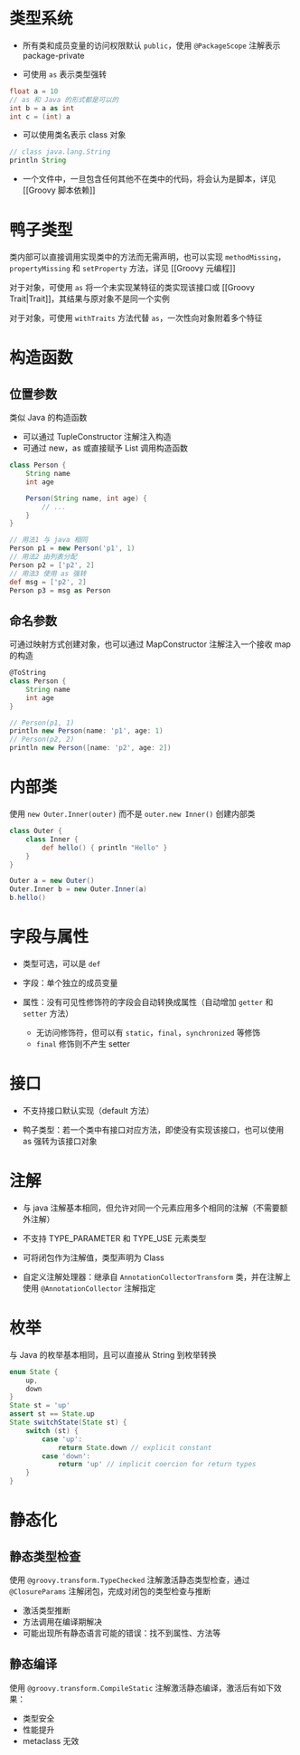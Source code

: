 # 类型系统

- 所有类和成员变量的访问权限默认 `public`，使用 `@PackageScope` 注解表示 package-private

- 可使用 `as` 表示类型强转

```groovy
float a = 10
// as 和 Java 的形式都是可以的
int b = a as int
int c = (int) a
```

- 可以使用类名表示 class 对象

```groovy
// class java.lang.String
println String
```

- 一个文件中，一旦包含任何其他不在类中的代码，将会认为是脚本，详见 [[Groovy 脚本依赖]]
# 鸭子类型

类内部可以直接调用实现类中的方法而无需声明，也可以实现 `methodMissing`，`propertyMissing` 和 `setProperty` 方法，详见 [[Groovy 元编程]]

对于对象，可使用 `as` 将一个未实现某特征的类实现该接口或 [[Groovy Trait|Trait]]，其结果与原对象不是同一个实例

对于对象，可使用 `withTraits` 方法代替 `as`，一次性向对象附着多个特征
# 构造函数
## 位置参数

类似 Java 的构造函数
- 可以通过 TupleConstructor 注解注入构造
- 可通过 new，as 或直接赋予 List 调用构造函数

```groovy
class Person {
    String name
    int age

    Person(String name, int age) {
        // ...
    }
}

// 用法1 与 java 相同
Person p1 = new Person('p1', 1)
// 用法2 由列表分配
Person p2 = ['p2', 2]
// 用法3 使用 as 强转
def msg = ['p2', 2]
Person p3 = msg as Person
```
## 命名参数

可通过映射方式创建对象，也可以通过 MapConstructor 注解注入一个接收 map 的构造

```groovy
@ToString
class Person {
    String name
    int age
}

// Person(p1, 1)
println new Person(name: 'p1', age: 1)
// Person(p2, 2)
println new Person([name: 'p2', age: 2])
```
# 内部类

使用 `new Outer.Inner(outer)` 而不是 `outer.new Inner()` 创建内部类

```groovy
class Outer {
    class Inner {
        def hello() { println "Hello" }
    }
}

Outer a = new Outer()
Outer.Inner b = new Outer.Inner(a)
b.hello()
```
# 字段与属性

- 类型可选，可以是 `def`

- 字段：单个独立的成员变量

- 属性：没有可见性修饰符的字段会自动转换成属性（自动增加 `getter` 和 `setter` 方法）
	- 无访问修饰符，但可以有 `static`，`final`，`synchronized` 等修饰
	- `final` 修饰则不产生 setter
# 接口

- 不支持接口默认实现（default 方法）

- 鸭子类型：若一个类中有接口对应方法，即使没有实现该接口，也可以使用 as 强转为该接口对象
# 注解

- 与 java 注解基本相同，但允许对同一个元素应用多个相同的注解（不需要额外注解）

- 不支持 TYPE_PARAMETER 和 TYPE_USE 元素类型

- 可将闭包作为注解值，类型声明为 Class

- 自定义注解处理器：继承自 `AnnotationCollectorTransform` 类，并在注解上使用 `@AnnotationCollector` 注解指定
# 枚举

与 Java 的枚举基本相同，且可以直接从 String 到枚举转换

```groovy
enum State {
    up,
    down
}
State st = 'up'
assert st == State.up
State switchState(State st) {
    switch (st) {
        case 'up':
            return State.down // explicit constant
        case 'down':
            return 'up' // implicit coercion for return types
    }
}
```
# 静态化
## 静态类型检查

使用 `@groovy.transform.TypeChecked` 注解激活静态类型检查，通过 `@ClosureParams` 注解闭包，完成对闭包的类型检查与推断
- 激活类型推断
- 方法调用在编译期解决
- 可能出现所有静态语言可能的错误：找不到属性、方法等
## 静态编译

使用 `@groovy.transform.CompileStatic` 注解激活静态编译，激活后有如下效果：
- 类型安全
- 性能提升
- metaclass 无效